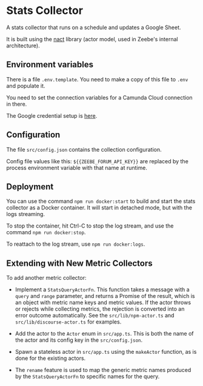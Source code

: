 # Stats Collector

A stats collector that runs on a schedule and updates a Google Sheet.

It is built using the [nact](https://nact.io/) library (actor model, used in Zeebe's internal architecture).

## Environment variables

There is a file `.env.template`. You need to make a copy of this file to `.env` and populate it.

You need to set the connection variables for a Camunda Cloud connection in there. 

The Google credential setup is [here](https://theoephraim.github.io/node-google-spreadsheet/#/getting-started/authentication?id=service-account).

## Configuration

The file `src/config.json` contains the collection configuration.

Config file values like this: `${{ZEEBE_FORUM_API_KEY}}` are replaced by the process environment variable with that name at runtime.

## Deployment

You can use the command `npm run docker:start` to build and start the stats collector as a Docker container. It will start in detached mode, but with the logs streaming.

To stop the container, hit Ctrl-C to stop the log stream, and use the command `npm run docker:stop`.

To reattach to the log stream, use `npm run docker:logs`.

## Extending with New Metric Collectors

To add another metric collector:

* Implement a `StatsQueryActorFn`. This function takes a message with a `query` and `range` parameter, and returns a Promise of the result, which is an object with metric name keys and metric values. If the actor throws or rejects while collecting metrics, the rejection is converted into an error outcome automatically. See the `src/lib/npm-actor.ts` and `src/lib/discourse-actor.ts` for examples.

* Add the actor to the `Actor` enum in `src/app.ts`. This is both the name of the actor and its config key in the `src/config.json`.

* Spawn a stateless actor in `src/app.ts` using the `makeActor` function, as is done for the existing actors.

* The `rename` feature is used to map the generic metric names produced by the `StatsQueryActorFn` to specific names for the query.


